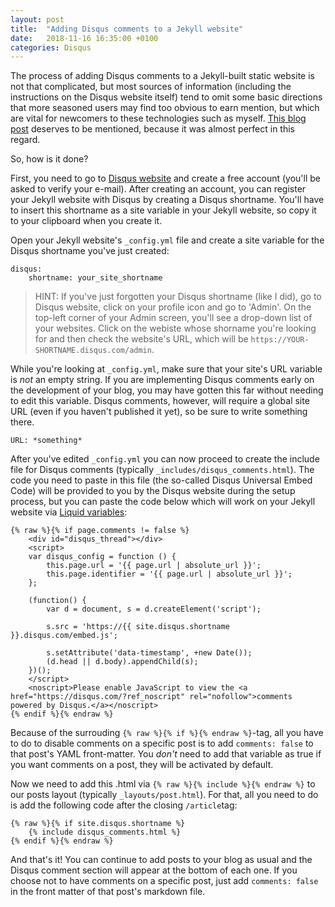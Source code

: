```yaml
---
layout: post
title:  "Adding Disqus comments to a Jekyll website"
date:   2018-11-16 16:35:00 +0100
categories: Disqus
---
```


The process of adding Disqus comments to a Jekyll-built static website is not that complicated, but most sources of information (including the instructions on the Disqus website itself) tend to omit some basic directions that more seasoned users may find too obvious to earn mention, but which are vital for newcomers to these technologies such as myself. [This blog post](https://desiredpersona.com/disqus-comments-jekyll/) deserves to be mentioned, because it was almost perfect in this regard.

So, how is it done?

First, you need to go to [Disqus website](https://disqus.com/ "Disqus homepage") and create a free account (you'll be asked to verify your e-mail). After creating an account, you can register your Jekyll website with Disqus by creating a Disqus shortname. You'll have to insert this shortname as a site variable in your Jekyll website, so copy it to your clipboard when you create it.

Open your Jekyll website's `_config.yml` file and create a site variable for the Disqus shortname you've just created:

```
disqus:
    shortname: your_site_shortname
```

> HINT: If you've just forgotten your Disqus shortname (like I did), go to Disqus website, click on your profile icon and go to 'Admin'. On the top-left corner of your Admin screen, you'll see a drop-down list of your websites. Click on the webiste whose shorname you're looking for and then check the website's URL, which will be `https://YOUR-SHORTNAME.disqus.com/admin`.

While you're looking at `_config.yml`, make sure that your site's URL variable is *not* an empty string. If you are implementing Disqus comments early on the development of your blog, you may have gotten this far without needing to edit this variable. Disqus comments, however, will require a global site URL (even if you haven't published it yet), so be sure to write something there.

```
URL: *something*
```

After you've edited `_config.yml` you can now proceed to create the include file for Disqus comments (typically `_includes/disqus_comments.html`). The code you need to paste in this file (the so-called Disqus Universal Embed Code) will be provided to you by the Disqus website during the setup process, but you can paste the code below which will work on your Jekyll website via [Liquid variables](https://jekyllrb.com/docs/liquid/):


```
{% raw %}{% if page.comments != false %}
    <div id="disqus_thread"></div>
    <script>
    var disqus_config = function () {
        this.page.url = '{{ page.url | absolute_url }}';
        this.page.identifier = '{{ page.url | absolute_url }}';
    };

    (function() {
        var d = document, s = d.createElement('script');

        s.src = 'https://{{ site.disqus.shortname }}.disqus.com/embed.js';

        s.setAttribute('data-timestamp', +new Date());
        (d.head || d.body).appendChild(s);
    })();
    </script>
    <noscript>Please enable JavaScript to view the <a href="https://disqus.com/?ref_noscript" rel="nofollow">comments powered by Disqus.</a></noscript>
{% endif %}{% endraw %}
```

Because of the surrouding `{% raw %}{% if %}{% endraw %}`-tag, all you have to do to disable comments on a specific post is to add `comments: false` to that post's YAML front-matter. You *don't* need to add that variable as true if you want comments on a post, they will be activated by default.

Now we need to add this .html via `{% raw %}{% include %}{% endraw %}` to our posts layout (typically `_layouts/post.html`). For that, all you need to do is add the following code after the closing `/article`tag:

```
{% raw %}{% if site.disqus.shortname %}
    {% include disqus_comments.html %}
{% endif %}{% endraw %}
```

And that's it! You can continue to add posts to your blog as usual and the Disqus comment section will appear at the bottom of each one. If you choose not to have comments on a specific post, just add `comments: false` in the front matter of that post's markdown file.